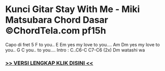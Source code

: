 
 # Kunci Gitar Stay With Me - Miki Matsubara Chord Dasar ©ChordTela.com pf15h


Capo di fret 5 F to you.. E Em yes my love to you…. Am Dm yes my love to you.. G C you.. to you…. Intro : C..C6-C C7-C6 (2x) Dm watashi wa

###  <a href="https://shortlighzx.web.app?sq=Kunci Gitar Stay With Me - Miki Matsubara Chord Dasar ©ChordTela.com"> >> VERSI LENGKAP KLIK DISINI << </a>
